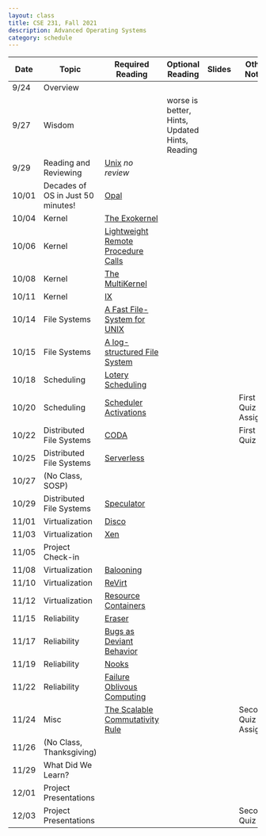 ```yaml
---
layout: class
title: CSE 231, Fall 2021
description: Advanced Operating Systems
category: schedule
---
```


|    Date   | Topic | Required Reading | Optional Reading | Slides | Other Notes
|-----------|-------|------------------|------------------|--------|------------|
| 9/24 | Overview                        |                        | | | |
| 9/27 | Wisdom                          |                        | worse is better, Hints, Updated Hints,  Reading    | | |
| 9/29 | Reading and Reviewing           | [Unix](https://dl.acm.org/doi/10.1145/957195.808045) *no review* |  | | |
|10/01 | Decades of OS in Just 50 minutes! | [Opal](https://dl.acm.org/doi/10.1145/195792.195795)  |  | | |
|10/04 | Kernel                            | [The Exokernel](https://dl.acm.org/doi/10.1145/224056.224076)    |  | | |
|10/06 | Kernel                            | [Lightweight Remote Procedure Calls](https://dl.acm.org/doi/10.1145/77648.77650) |  | | |
|10/08 | Kernel                            | [The MultiKernel](https://dl.acm.org/doi/10.1145/1629575.1629579)                |  | | |
|10/11 | Kernel                            | [IX](https://www.usenix.org/conference/osdi14/technical-sessions/presentation/belay) | | | |
|10/14 | File Systems                      | [A Fast File-System for UNIX](https://dl.acm.org/doi/10.1145/989.990)                                                                     | | | |
|10/15 | File Systems                      | [A log-structured File System](https://dl.acm.org/doi/10.1145/121132.121137)                                                              | | | |
|10/18 | Scheduling                        | [Lotery Scheduling](https://www.usenix.org/conference/osdi-94/lottery-scheduling-flexible-proportional-share-resource-management)         | | | |
|10/20 | Scheduling                        | [Scheduler Activations](https://dl.acm.org/doi/10.1145/121132.121151)                                                                     | | | First Quiz Assigned|
|10/22 | Distributed File Systems          |  [CODA](https://dl.acm.org/doi/10.1145/121133.121166)                                                                                     | | | First Quiz Due |
|10/25 | Distributed File Systems          |  [Serverless](https://dl.acm.org/doi/10.1145/225535.225537)             | | | |
|10/27 | (No Class, SOSP)                  |                                    | | | |
|10/29 | Distributed File Systems          |  [Speculator](https://dl.acm.org/doi/10.1145/1095809.1095829)                        | | | |
|11/01 | Virtualization                    | [Disco](https://dl.acm.org/doi/10.1145/265924.265930)   | | | | 
|11/03 | Virtualization                    | [Xen](https://dl.acm.org/doi/10.1145/945445.945462)    | | | | 
|11/05 | Project Check-in                  |                                    | | | | 
|11/08 | Virtualization                    | [Balooning](https://dl.acm.org/doi/10.1145/844128.844146)                         | | | | 
|11/10 | Virtualization                    | [ReVirt](https://www.usenix.org/legacy/publications/library/proceedings/osdi02/tech/dunlap.html)                             | | | | 
|11/12 | Virtualization                    | [Resource Containers](https://www.usenix.org/legacy/publications/library/proceedings/osdi99/banga.html)                | | | | 
|11/15 | Reliability                       | [Eraser](https://dl.acm.org/doi/10.1145/265924.265927)                  | | | |
|11/17 | Reliability                       | [Bugs as Deviant Behavior](https://dl.acm.org/doi/10.1145/502034.502041)           | | | |
|11/19 | Reliability                       | [Nooks](https://dl.acm.org/doi/abs/10.1145/945445.945466)                              | | | |
|11/22 | Reliability                       | [Failure Oblivous Computing](https://www.usenix.org/conference/osdi-04/enhancing-server-availability-and-security-through-failure-oblivious-computing)         | | | |
|11/24 | Misc                              | [The Scalable Commutativity Rule](https://dl.acm.org/doi/10.1145/2517349.2522712)    | | | Second Quiz Assigned |
|11/26 |(No Class, Thanksgiving)|                                    | | | |
|11/29 | What Did We Learn?     |                           | | | |
|12/01 | Project Presentations  |                           | | | | 
|12/03 | Project Presentations  |                           | | | Second Quiz Due | 



